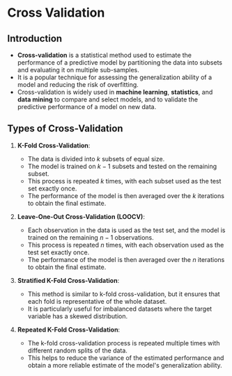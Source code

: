 # Cross Validation

## Introduction

- **Cross-validation** is a statistical method used to estimate the performance of a predictive model by partitioning the data into subsets and evaluating it on multiple sub-samples.
- It is a popular technique for assessing the generalization ability of a model and reducing the risk of overfitting.
- Cross-validation is widely used in **machine learning**, **statistics**, and **data mining** to compare and select models, and to validate the predictive performance of a model on new data.

## Types of Cross-Validation

1. **K-Fold Cross-Validation**:
    - The data is divided into $k$ subsets of equal size.
    - The model is trained on $k-1$ subsets and tested on the remaining subset.
    - This process is repeated $k$ times, with each subset used as the test set exactly once.
    - The performance of the model is then averaged over the $k$ iterations to obtain the final estimate.

2. **Leave-One-Out Cross-Validation (LOOCV)**:
    - Each observation in the data is used as the test set, and the model is trained on the remaining $n-1$ observations.
    - This process is repeated $n$ times, with each observation used as the test set exactly once.
    - The performance of the model is then averaged over the $n$ iterations to obtain the final estimate.

3. **Stratified K-Fold Cross-Validation**:
    - This method is similar to k-fold cross-validation, but it ensures that each fold is representative of the whole dataset.
    - It is particularly useful for imbalanced datasets where the target variable has a skewed distribution.

4. **Repeated K-Fold Cross-Validation**:
    - The k-fold cross-validation process is repeated multiple times with different random splits of the data.
    - This helps to reduce the variance of the estimated performance and obtain a more reliable estimate of the model's generalization ability.
